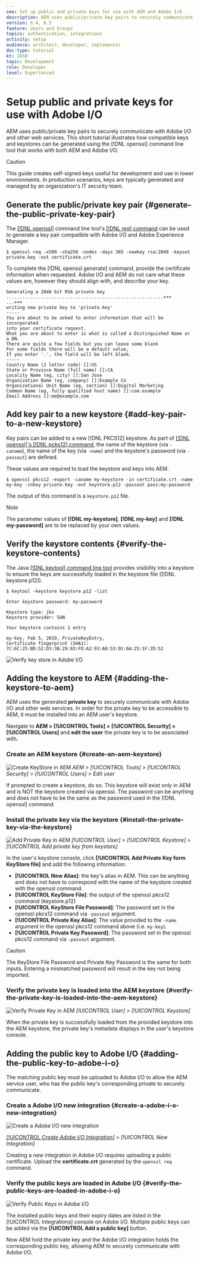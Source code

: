 ```yaml
---
seo: Set up public and private keys for use with AEM and Adobe I/O
description: AEM uses public/private key pairs to securely communicate with Adobe I/O and other web services. This short tutorial illustrates how compatible keys and keystores can be generated using the openssl command line tool that works with both AEM and Adobe I/O. 
version: 6.4, 6.5
feature: Users and Groups
topics: authentication, integrations
activity: setup
audience: architect, developer, implementer
doc-type: tutorial
kt: 2450
topic: Development
role: Developer
level: Experienced
---
```


# Setup public and private keys for use with Adobe I/O

AEM uses public/private key pairs to securely communicate with Adobe I/O and other web services. This short tutorial illustrates how compatible keys and keystores can be generated using the [!DNL openssl] command line tool that works with both AEM and Adobe I/O.

>[!CAUTION]
>
>This guide creates self-signed keys useful for development and  use  in lower environments. In production scenarios, keys are typically generated and managed by an organization's IT security team.

## Generate the public/private key pair {#generate-the-public-private-key-pair}

The [[!DNL openssl]](https://www.openssl.org/docs/man1.0.2/man1/openssl.html) command line tool's [[!DNL req] command](https://www.openssl.org/docs/man1.0.2/man1/req.html) can be used to generate a key pair compatible with Adobe I/O and Adobe Experience Manager.

```shell
$ openssl req -x509 -sha256 -nodes -days 365 -newkey rsa:2048 -keyout private.key -out certificate.crt
```

To complete the [!DNL openssl generate] command, provide the certificate information when requested. Adobe I/O and AEM do not care what these values are, however they should align with, and describe your key.

```
Generating a 2048 bit RSA private key
...........................................................+++
...+++
writing new private key to 'private.key'
-----
You are about to be asked to enter information that will be incorporated
into your certificate request.
What you are about to enter is what is called a Distinguished Name or a DN.
There are quite a few fields but you can leave some blank
For some fields there will be a default value,
If you enter '.', the field will be left blank.
-----
Country Name (2 letter code) []:US
State or Province Name (full name) []:CA
Locality Name (eg, city) []:San Jose
Organization Name (eg, company) []:Example Co
Organizational Unit Name (eg, section) []:Digital Marketing
Common Name (eg, fully qualified host name) []:com.example
Email Address []:me@example.com
```

## Add key pair to a new keystore {#add-key-pair-to-a-new-keystore}

Key pairs can be added to a new [!DNL PKCS12] keystore. As part of [[!DNL openssl]'s [!DNL pcks12] command,](https://www.openssl.org/docs/man1.0.2/man1/pkcs12.html) the name of the keystore (via `-  caname`), the name of the key (via `-name`) and the keystore's password (via `-  passout`) are defined.

These values are required to load the keystore and keys into AEM.

```shell
$ openssl pkcs12 -export -caname my-keystore -in certificate.crt -name my-key -inkey private.key -out keystore.p12 -passout pass:my-password
```

The output of this command is a `keystore.p12` file.

>[!NOTE]
>
>The parameter values of **[!DNL my-keystore]**, **[!DNL my-key]** and **[!DNL my-password]** are to be replaced by your own values.

## Verify the keystore contents {#verify-the-keystore-contents}

The Java [[!DNL keytool] command line tool](https://docs.oracle.com/middleware/1213/wls/SECMG/keytool-summary-appx.htm#SECMG818) provides visibility into a keystore to ensure the keys are successfully loaded in the keystore file ([!DNL keystore.p12]).

```shell
$ keytool -keystore keystore.p12 -list

Enter keystore password: my-password

Keystore type: jks
Keystore provider: SUN

Your keystore contains 1 entry

my-key, Feb 5, 2019, PrivateKeyEntry,
Certificate fingerprint (SHA1): 7C:6C:25:BD:52:D3:3B:29:83:FD:A2:93:A8:53:91:6A:25:1F:2D:52
```

![Verify key store in Adobe I/O](assets/set-up-public-private-keys-for-use-with-aem-and-adobe-io/adobe-io--public-keys.png) 

## Adding the keystore to AEM {#adding-the-keystore-to-aem}

AEM uses the generated **private key** to securely communicate with Adobe I/O and other web services. In order for the private key to be accessible to AEM, it must be installed into an AEM user's keystore.

Navigate to **AEM &gt; [!UICONTROL Tools] &gt; [!UICONTROL Security] &gt; [!UICONTROL Users]** and **edit the user** the private key is to be associated with.

### Create an AEM keystore {#create-an-aem-keystore}

![Create KeyStore in AEM](assets/set-up-public-private-keys-for-use-with-aem-and-adobe-io/aem--create-keystore.png)
*AEM > [!UICONTROL Tools] > [!UICONTROL Security] > [!UICONTROL Users] > Edit user*

If prompted to create a keystore, do so. This keystore will exist only in AEM and is NOT the keystore created via openssl. The password can be anything and does not have to be the same as the password used in the [!DNL openssl] command.

### Install the private key via the keystore {#install-the-private-key-via-the-keystore}

![Add Private Key in AEM](assets/set-up-public-private-keys-for-use-with-aem-and-adobe-io/aem--add-private-key.png)
*[!UICONTROL User] > [!UICONTROL Keystore] > [!UICONTROL Add private key from keystore]*

In the user's keystore console, click **[!UICONTROL Add Private Key form KeyStore file]** and add the following information:

* **[!UICONTROL New Alias]**: the key's alias in AEM. This can be anything and does not have to correspond with the name of the keystore created with the openssl command.
* **[!UICONTROL KeyStore File]**: the output of the openssl pkcs12 command (keystore.p12)
* **[!UICONTROL KeyStore File Password]**: The password set in the openssl pkcs12 command via `-passout` argument.
* **[!UICONTROL Private Key Alias]**: The value provided to the `-name` argument in the openssl pkcs12 command above (i.e. `my-key`).
* **[!UICONTROL Private Key Password]**: The password set in the openssl pkcs12 command via `-passout` argument.

>[!CAUTION]
>
>The KeyStore File Password and Private Key Password is the same for both inputs. Entering a mismatched password will result in the key not being imported.

### Verify the private key is loaded into the AEM keystore {#verify-the-private-key-is-loaded-into-the-aem-keystore}

![Verify Private Key in AEM](assets/set-up-public-private-keys-for-use-with-aem-and-adobe-io/aem--keystore.png)
*[!UICONTROL User] > [!UICONTROL Keystore]*

When the private key is successfully loaded from the provided keystore into the AEM keystore, the private key's metadata displays in the user's keystore console.

## Adding the public key to Adobe I/O {#adding-the-public-key-to-adobe-i-o}

The matching public key must be uploaded to Adobe I/O to allow the AEM service user, who has the public key's corresponding private to securely communicate.

### Create a Adobe I/O new integration {#create-a-adobe-i-o-new-integration}

![Create a Adobe I/O new integration](assets/set-up-public-private-keys-for-use-with-aem-and-adobe-io/adobe-io--create-new-integration.png)

*[[!UICONTROL Create Adobe I/O Integration]](https://console.adobe.io/) > [!UICONTROL New Integration]*

Creating a new integration in Adobe I/O requires uploading a public certificate. Upload the **certificate.crt** generated by the `openssl req` command.

### Verify the public keys are loaded in Adobe I/O {#verify-the-public-keys-are-loaded-in-adobe-i-o}

![Verify Public Keys in Adobe I/O](assets/set-up-public-private-keys-for-use-with-aem-and-adobe-io/adobe-io--public-keys.png)

The installed public keys and their expiry dates are listed in the [!UICONTROL Integrations] console on Adobe I/O. Multiple public keys can be added via the **[!UICONTROL Add a public key]** button.

Now AEM hold the private key and the Adobe I/O integration holds the corresponding public key, allowing AEM to securely communicate with Adobe I/O.
